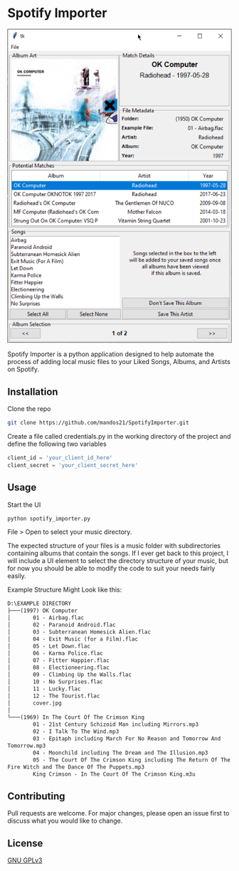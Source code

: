 # Spotify Importer

![](Screenshots/main_menu.png)

Spotify Importer is a python application designed to help automate the process of adding local music files to your Liked Songs, Albums, and Artists on Spotify.
## Installation

Clone the repo
```bash
git clone https://github.com/mandos21/SpotifyImporter.git
```
Create a file called credentials.py in the working directory of the project and define the following two variables
```python
client_id = 'your_client_id_here'
client_secret = 'your_client_secret_here'
```

## Usage

Start the UI
```bash
python spotify_importer.py
```

File > Open to select your music directory.  

The expected structure of your files is a music folder with subdirectories containing albums that contain the songs.  If I ever get back to this project, I will include a UI element to select the directory structure of your music, but for now you should be able to modify the code to suit your needs fairly easily.

Example Structure Might Look like this:
```
D:\EXAMPLE DIRECTORY
├───(1997) OK Computer
│       01 - Airbag.flac
│       02 - Paranoid Android.flac
│       03 - Subterranean Homesick Alien.flac
│       04 - Exit Music (for a Film).flac
│       05 - Let Down.flac
│       06 - Karma Police.flac
│       07 - Fitter Happier.flac
│       08 - Electioneering.flac
│       09 - Climbing Up the Walls.flac
│       10 - No Surprises.flac
│       11 - Lucky.flac
│       12 - The Tourist.flac
│       cover.jpg
│
└───(1969) In The Court Of The Crimson King
        01 - 21st Century Schizoid Man including Mirrors.mp3
        02 - I Talk To The Wind.mp3
        03 - Epitaph including March For No Reason and Tomorrow And Tomorrow.mp3
        04 - Moonchild including The Dream and The Illusion.mp3
        05 - The Court Of The Crimson King including The Return Of The Fire Witch and The Dance Of The Puppets.mp3
        King Crimson - In The Court Of The Crimson King.m3u

```

## Contributing
Pull requests are welcome. For major changes, please open an issue first to discuss what you would like to change.

## License
[GNU GPLv3](https://choosealicense.com/licenses/gpl-3.0/)
